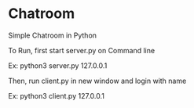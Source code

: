 # Chatroom
Simple Chatroom in Python

To Run, first start server.py on Command line

Ex: python3 server.py 127.0.0.1

Then, run client.py in new window and login with name

Ex: python3 client.py 127.0.0.1
